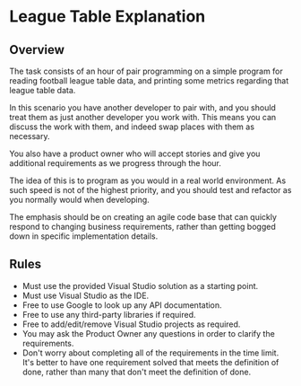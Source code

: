 # League Table Explanation

## Overview

The task consists of an hour of pair programming on a simple program for reading football league table data, and printing some metrics regarding that league table data. 

In this scenario you have another developer to pair with, and you should treat them as just another developer you work with. This means you can discuss the work with them, and indeed swap places with them as necessary. 

You also have a product owner who will accept stories and give you additional requirements as we progress through the hour.

The idea of this is to program as you would in a real world environment. As such speed is not of the highest priority, and you should test and refactor as you normally would when developing. 

The emphasis should be on creating an agile code base that can quickly respond to changing business requirements, rather than getting bogged down in specific implementation details. 

## Rules

* Must use the provided Visual Studio solution as a starting point.
* Must use Visual Studio as the IDE.
* Free to use Google to look up any API documentation.
* Free to use any third-party libraries if required.
* Free to add/edit/remove Visual Studio projects as required.
* You may ask the Product Owner any questions in order to clarify the requirements.
* Don't worry about completing all of the requirements in the time limit. It's better to have one requirement solved that meets the definition of done, rather than many that don't meet the definition of done.

